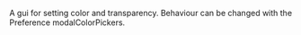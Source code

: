 A gui for setting color and transparency. Behaviour can be changed with the Preference modalColorPickers.